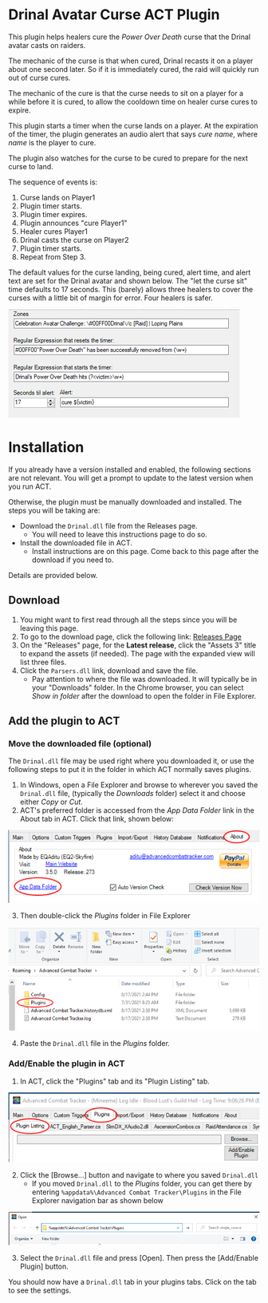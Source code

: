 # Drinal Avatar Curse ACT Plugin
This plugin helps healers cure the *Power Over Death* curse that the Drinal avatar casts on raiders.

The mechanic of the curse is that when cured, Drinal recasts it on a player about one second later. So if it is immediately cured, the raid will quickly run out of curse cures.

The mechanic of the cure is that the curse needs to sit on a player for a while before it is cured, to allow the cooldown time on healer curse cures to expire.

This plugin starts a timer when the curse lands on a player. At the expiration of the timer, the plugin generates an audio alert that says *cure name*, where *name* is the player to cure.

The plugin also watches for the curse to be cured to prepare for the next curse to land.

The sequence of events is:
1. Curse lands on Player1
1. Plugin timer starts.
1. Plugin timer expires.
1. Plugin announces "cure Player1"
1. Healer cures Player1
1. Drinal casts the curse on Player2
1. Plugin timer starts.
1. Repeat from Step 3.

The default values for the curse landing, being cured, alert time, and alert text are set for the Drinal avatar and shown below. The "let the curse sit" time defaults to 17 seconds. This (barely) allows three healers to cover the curses with a little bit of margin for error. Four healers is safer.

![Screenshot](images/Screenshot.png)

# Installation

If you already have a version installed and enabled, the following sections are not relevant. You will get a prompt to update to the latest version when you run ACT.

Otherwise, the plugin must be manually downloaded and installed. 
The steps you will be taking are:
* Download the `Drinal.dll` file from the Releases page. 
  * You will need to leave this instructions page to do so.
* Install the downloaded file in ACT. 
  * Install instructions are on this page. Come back to this page after the download if you need to. 

Details are provided below. 

## Download

1. You might want to first read through all the steps since you will be leaving this page.
2. To go to the download page, click the following link: [Releases Page](https://github.com/jeffjl74/ACT_Drinal/releases)
3. On the "Releases" page, for the __Latest release__, click the "Assets 3" title to expand the assets (if needed). 
The page with the expanded view will list three files.
4. Click the `Parsers.dll` link, download and save the file. 
	* Pay attention to where the file was downloaded. 
It will typically be in your "Downloads" folder.
In the Chrome browser, you can select _Show in folder_ after the download to open the folder in File Explorer.


## Add the plugin to ACT
### Move the downloaded file (optional)
The `Drinal.dll` file may be used right where you downloaded it, or use the following steps to put it in
the folder in which ACT normally saves plugins.

1. In Windows, open a File Explorer and browse to wherever you saved the `Drinal.dll` file, 
(typically the _Downloads_ folder) 
select it and choose either _Copy_ or _Cut_.
2. ACT's preferred folder is accessed from the _App Data Folder_ link in the About tab in ACT. Click that link, shown below:

![AppData](images/act-appdata.png)

3. Then double-click the _Plugins_ folder in File Explorer

![File Explorer](images/app-data.png)

4. Paste the `Drinal.dll` file in the _Plugins_ folder.

### Add/Enable the plugin in ACT
1. In ACT, click the "Plugins" tab and its "Plugin Listing" tab. 

![Plugins](images/plugins-tab.png)

2. Click the [Browse...] button and navigate to where you saved `Drinal.dll`
   * If you moved `Drinal.dll` to the _Plugins_ folder, you can get there by entering 
   `%appdata%\Advanced Combat Tracker\Plugins` 
   in the File Explorer navigation bar as shown below 

![appdata](images/type-appdata.png)

3. Select the `Drinal.dll` file and press [Open]. 
Then press the [Add/Enable Plugin] button. 

You should now have a `Drinal.dll` tab in your plugins tabs. Click on the tab to see the settings. 
